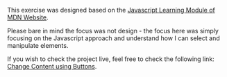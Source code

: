 This exercise was designed based on the [Javascript Learning Module of MDN Website](https://developer.mozilla.org/en-US/docs/Learn_web_development/Core/Scripting). 

Please bare in mind the focus was not design - the focus here was simply focusing on the Javascript approach and understand how I can select and manipulate elements.

If you wish to check the project live, feel free to check the following link: [Change Content using Buttons](https://anamateusn.github.io/changeImageWithButtonJS).  

 